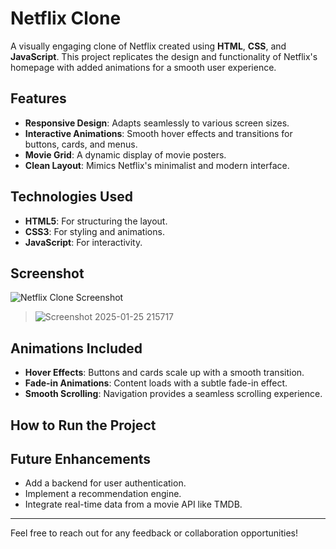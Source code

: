 # Netflix Clone

A visually engaging clone of Netflix created using **HTML**, **CSS**, and **JavaScript**. This project replicates the design and functionality of Netflix's homepage with added animations for a smooth user experience.

## Features

- **Responsive Design**: Adapts seamlessly to various screen sizes.
- **Interactive Animations**: Smooth hover effects and transitions for buttons, cards, and menus.
- **Movie Grid**: A dynamic display of movie posters.
- **Clean Layout**: Mimics Netflix's minimalist and modern interface.

## Technologies Used

- **HTML5**: For structuring the layout.
- **CSS3**: For styling and animations.
- **JavaScript**: For interactivity.

## Screenshot

![Netflix Clone Screenshot](#)
> ![Screenshot 2025-01-25 215717](https://github.com/user-attachments/assets/1c40c412-5ff3-4a4d-bde7-003407142709)

## Animations Included

- **Hover Effects**: Buttons and cards scale up with a smooth transition.
- **Fade-in Animations**: Content loads with a subtle fade-in effect.
- **Smooth Scrolling**: Navigation provides a seamless scrolling experience.

## How to Run the Project

## Future Enhancements

- Add a backend for user authentication.
- Implement a recommendation engine.
- Integrate real-time data from a movie API like TMDB.

---

Feel free to reach out for any feedback or collaboration opportunities!
